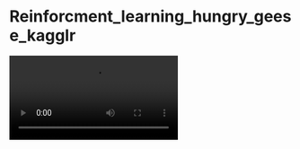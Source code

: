 # Reinforcment_learning_hungry_geese_kagglr


![alt text](https://github.com/akomp22/Reinforcment_learning_hungry_geese_kaggle/blob/main/Q.mp4)
